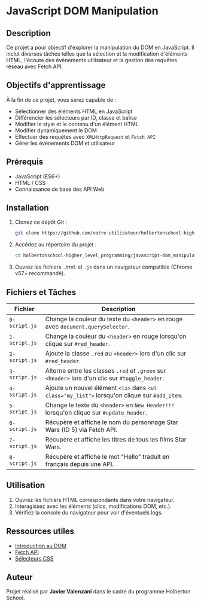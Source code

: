 # JavaScript DOM Manipulation

## Description
Ce projet a pour objectif d'explorer la manipulation du DOM en JavaScript. Il inclut diverses tâches telles que la sélection et la modification d'éléments HTML, l'écoute des événements utilisateur et la gestion des requêtes réseau avec Fetch API.

## Objectifs d'apprentissage
À la fin de ce projet, vous serez capable de :
- Sélectionner des éléments HTML en JavaScript
- Différencier les sélecteurs par ID, classe et balise
- Modifier le style et le contenu d'un élément HTML
- Modifier dynamiquement le DOM
- Effectuer des requêtes avec `XMLHttpRequest` et `Fetch API`
- Gérer les événements DOM et utilisateur

## Prérequis
- JavaScript (ES6+)
- HTML / CSS
- Connaissance de base des API Web

## Installation
1. Clonez ce dépôt Git :
   ```bash
   git clone https://github.com/votre-utilisateur/holbertonschool-higher_level_programming.git
   ```
2. Accédez au répertoire du projet :
   ```bash
   cd holbertonschool-higher_level_programming/javascript-dom_manipulation
   ```
3. Ouvrez les fichiers `.html` et `.js` dans un navigateur compatible (Chrome v57+ recommandé).

## Fichiers et Tâches

| Fichier | Description |
|---------|------------|
| `0-script.js` | Change la couleur du texte du `<header>` en rouge avec `document.querySelector`. |
| `1-script.js` | Change la couleur du `<header>` en rouge lorsqu'on clique sur `#red_header`. |
| `2-script.js` | Ajoute la classe `.red` au `<header>` lors d'un clic sur `#red_header`. |
| `3-script.js` | Alterne entre les classes `.red` et `.green` sur `<header>` lors d'un clic sur `#toggle_header`. |
| `4-script.js` | Ajoute un nouvel élément `<li>` dans `<ul class="my_list">` lorsqu'on clique sur `#add_item`. |
| `5-script.js` | Change le texte du `<header>` en `New Header!!!` lorsqu'on clique sur `#update_header`. |
| `6-script.js` | Récupère et affiche le nom du personnage Star Wars (ID 5) via Fetch API. |
| `7-script.js` | Récupère et affiche les titres de tous les films Star Wars. |
| `8-script.js` | Récupère et affiche le mot "Hello" traduit en français depuis une API. |

## Utilisation
1. Ouvrez les fichiers HTML correspondants dans votre navigateur.
2. Interagissez avec les éléments (clics, modifications DOM, etc.).
3. Vérifiez la console du navigateur pour voir d'éventuels logs.

## Ressources utiles
- [Introduction au DOM](https://developer.mozilla.org/fr/docs/Web/API/Document_Object_Model/Introduction)
- [Fetch API](https://developer.mozilla.org/fr/docs/Web/API/Fetch_API)
- [Sélecteurs CSS](https://developer.mozilla.org/fr/docs/Web/CSS/CSS_Selectors)

## Auteur
Projet réalisé par **Javier Valenzani** dans le cadre du programme Holberton School.